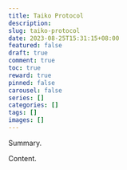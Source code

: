 ```yaml
---
title: Taiko Protocol
description:
slug: taiko-protocol
date: 2023-08-25T15:31:15+08:00
featured: false
draft: true
comment: true
toc: true
reward: true
pinned: false
carousel: false
series: []
categories: []
tags: []
images: []
---
```


Summary.

<!--more-->

Content.
